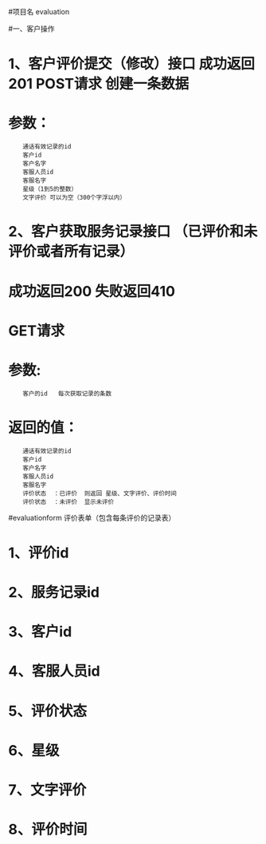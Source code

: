 #项目名 evaluation

#一、客户操作

# 1、客户评价提交（修改）接口    成功返回201    POST请求    创建一条数据
# 	参数：
		通话有效记录的id
		客户id
		客户名字
		客服人员id
		客服名字
		星级（1到5的整数）  
		文字评价 可以为空（300个字浮以内）

# 2、客户获取服务记录接口  （已评价和未评价或者所有记录） 
#	成功返回200  失败返回410 
#                                           GET请求   
#	参数:
		客户的id   每次获取记录的条数
#	返回的值：
		通话有效记录的id
		客户id
		客户名字
		客服人员id
		客服名字
		评价状态  ：已评价  则返回 星级、文字评价、评价时间
		评价状态  ：未评价  显示未评价    
		 


#evaluationform	 评价表单（包含每条评价的记录表）	
# 1、评价id
# 2、服务记录id	
# 3、客户id 	
# 4、客服人员id	
# 5、评价状态 		
# 6、星级		
# 7、文字评价	
# 8、评价时间


 

